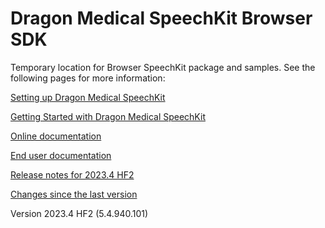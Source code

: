 # Dragon Medical SpeechKit Browser SDK
Temporary location for Browser SpeechKit package and samples.
See the following pages for more information:

[Setting up Dragon Medical SpeechKit](https://learn.microsoft.com/en-us/industry/healthcare/speechkit/browser/setup)

[Getting Started with Dragon Medical SpeechKit](https://learn.microsoft.com/en-us/industry/healthcare/speechkit/concepts/getting-started)

[Online documentation](https://learn.microsoft.com/en-us/industry/healthcare/speechkit/browser/)

[End user documentation](https://learn.microsoft.com/en-us/industry/healthcare/speechkit/enduser/end-user-help)

[Release notes for 2023.4 HF2](https://learn.microsoft.com/en-us/industry/healthcare/speechkit/release-notes/browser-2023.4-hotfix-2)

[Changes since the last version](https://learn.microsoft.com/en-us/industry/healthcare/speechkit/release-notes/browser-2023.4-hotfix-2#solved-issues-in-version-20234-hotfix-2-54-r1-hf2)

Version 2023.4 HF2 (5.4.940.101)